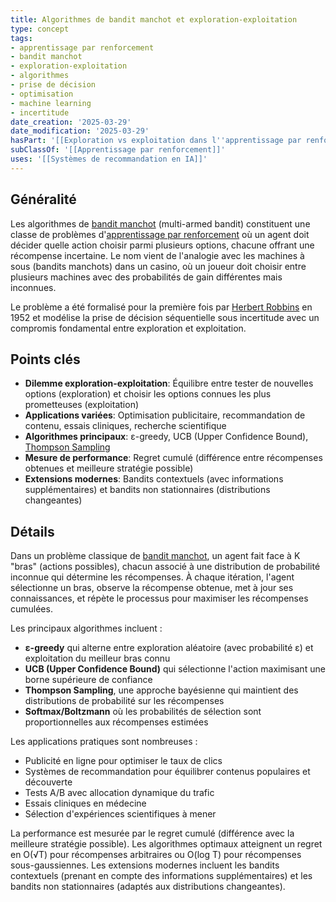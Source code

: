 ```yaml
---
title: Algorithmes de bandit manchot et exploration-exploitation
type: concept
tags:
- apprentissage par renforcement
- bandit manchot
- exploration-exploitation
- algorithmes
- prise de décision
- optimisation
- machine learning
- incertitude
date_creation: '2025-03-29'
date_modification: '2025-03-29'
hasPart: '[[Exploration vs exploitation dans l''apprentissage par renforcement]]'
subClassOf: '[[Apprentissage par renforcement]]'
uses: '[[Systèmes de recommandation en IA]]'
---
```

## Généralité

Les algorithmes de [bandit manchot](https://fr.wikipedia.org/wiki/Probl%C3%A8me_du_bandit_manchot) (multi-armed bandit) constituent une classe de problèmes d'[apprentissage par renforcement](https://fr.wikipedia.org/wiki/Apprentissage_par_renforcement) où un agent doit décider quelle action choisir parmi plusieurs options, chacune offrant une récompense incertaine. Le nom vient de l'analogie avec les machines à sous (bandits manchots) dans un casino, où un joueur doit choisir entre plusieurs machines avec des probabilités de gain différentes mais inconnues.

Le problème a été formalisé pour la première fois par [Herbert Robbins](https://fr.wikipedia.org/wiki/Herbert_Robbins) en 1952 et modélise la prise de décision séquentielle sous incertitude avec un compromis fondamental entre exploration et exploitation.

## Points clés

- **Dilemme exploration-exploitation**: Équilibre entre tester de nouvelles options (exploration) et choisir les options connues les plus prometteuses (exploitation)
- **Applications variées**: Optimisation publicitaire, recommandation de contenu, essais cliniques, recherche scientifique
- **Algorithmes principaux**: ε-greedy, UCB (Upper Confidence Bound), [Thompson Sampling](https://fr.wikipedia.org/wiki/%C3%89chantillonnage_de_Thompson)
- **Mesure de performance**: Regret cumulé (différence entre récompenses obtenues et meilleure stratégie possible)
- **Extensions modernes**: Bandits contextuels (avec informations supplémentaires) et bandits non stationnaires (distributions changeantes)

## Détails

Dans un problème classique de [bandit manchot](https://fr.wikipedia.org/wiki/Bandit_manchot_(math%C3%A9matiques)), un agent fait face à K "bras" (actions possibles), chacun associé à une distribution de probabilité inconnue qui détermine les récompenses. À chaque itération, l'agent sélectionne un bras, observe la récompense obtenue, met à jour ses connaissances, et répète le processus pour maximiser les récompenses cumulées.

Les principaux algorithmes incluent :
- **ε-greedy** qui alterne entre exploration aléatoire (avec probabilité ε) et exploitation du meilleur bras connu
- **UCB (Upper Confidence Bound)** qui sélectionne l'action maximisant une borne supérieure de confiance
- **Thompson Sampling**, une approche bayésienne qui maintient des distributions de probabilité sur les récompenses
- **Softmax/Boltzmann** où les probabilités de sélection sont proportionnelles aux récompenses estimées

Les applications pratiques sont nombreuses :
- Publicité en ligne pour optimiser le taux de clics
- Systèmes de recommandation pour équilibrer contenus populaires et découverte
- Tests A/B avec allocation dynamique du trafic
- Essais cliniques en médecine
- Sélection d'expériences scientifiques à mener

La performance est mesurée par le regret cumulé (différence avec la meilleure stratégie possible). Les algorithmes optimaux atteignent un regret en O(√T) pour récompenses arbitraires ou O(log T) pour récompenses sous-gaussiennes. Les extensions modernes incluent les bandits contextuels (prenant en compte des informations supplémentaires) et les bandits non stationnaires (adaptés aux distributions changeantes).